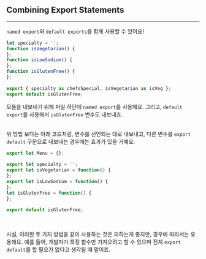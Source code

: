 ## Combining Export Statements
---
`named export`와 `default exports`를 함께 사용할 수 있어요!

```javascript
let specialty = '';
function isVegetarian() {
}; 
function isLowSodium() {
}; 
function isGlutenFree() {
};
 
export { specialty as chefsSpecial, isVegetarian as isVeg };
export default isGlutenFree;
```

모듈을 내보내기 위해 파일 하단에 `named export`를 사용해요. 그리고, `default export`를 사용해서 `isGlutenFree` 변수도 내보내죠.
<br>
<br>

위 방법 보다는 아래 코드처럼, 변수를 선언되는 대로 내보내고, 다른 변수를 `export default` 구문으로 내보내는 경우에는 효과가 있을 거예요.

```javascript
export let Menu = {};
 
export let specialty = '';
export let isVegetarian = function() {
}; 
export let isLowSodium = function() {
}; 
let isGlutenFree = function() {
};
 
export default isGlutenFree;
```
<br>

사실, 이러한 두 가지 방법을 같이 사용하는 것은 피하는게 좋지만, 경우에 따라서는 유용해요. 예를 들어, 개발자가 특정 함수만 가져오려고 할 수 있으며 전체 `export default`를 할 필요가 없다고 생각될 때 말이죠.